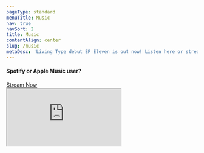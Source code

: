 ```yaml
---
pageType: standard
menuTitle: Music
nav: true
navSort: 2
title: Music
contentAlign: center
slug: /music
metaDesc: 'Living Type debut EP Eleven is out now! Listen here or stream via Spotify, Apple Music and more'
---
```

<div class="col-sm-10 offset-sm-1 mt-3 mb-5">
    <h4>Spotify or Apple Music user?</h4>
    <a href="https://distrokid.com/hyperfollow/livingtype/e9ji" class="btn btn-outline-warning" target="_blank" rel="noopener noreferrer">Stream Now</a>
</div>

<div class="col-sm-10 offset-sm-1 col-md-8 offset-md-2 embed-responsive embed-responsive-4by3">
    <iframe class="embed-responsive-item" src="https://bandcamp.com/EmbeddedPlayer/album=3528121865/size=large/bgcol=333333/linkcol=e99708/artwork=small/transparent=true/" seamless><a href="http://livingtype.bandcamp.com/album/eleven-ep">Eleven EP by Living Type</a></iframe>
</div>